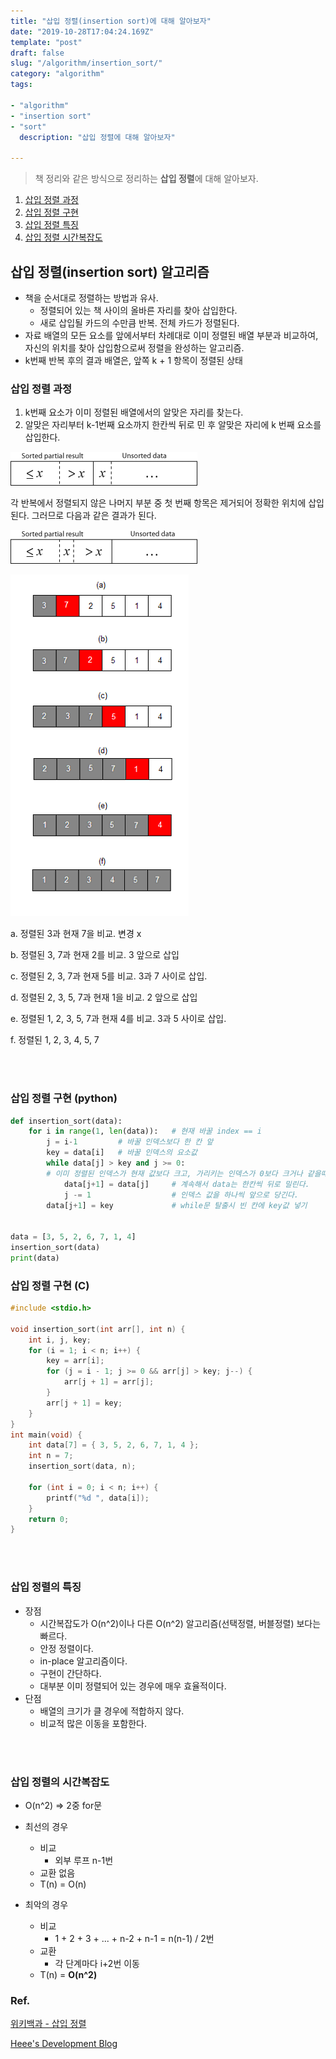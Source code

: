 ```yaml
---
title: "삽입 정렬(insertion sort)에 대해 알아보자"
date: "2019-10-28T17:04:24.169Z"
template: "post"
draft: false
slug: "/algorithm/insertion_sort/"
category: "algorithm"
tags:

- "algorithm"
- "insertion sort"
- "sort"
  description: "삽입 정렬에 대해 알아보자"

---
```




> 책 정리와 같은 방식으로 정리하는 **삽입 정렬**에 대해 알아보자.



1. [삽입 정렬 과정](#삽입-정렬-과정)
2. [삽입 정렬 구현](#삽입-정렬-구현-(python))
3. [삽입 정렬 특징](#삽입-정렬의-특징)
4. [삽입 정렬 시간복잡도](#삽입-정렬의-시간복잡도)





## 삽입 정렬(insertion sort) 알고리즘

- 책을 순서대로 정렬하는 방법과 유사.
  - 정렬되어 있는 책 사이의 올바른 자리를 찾아 삽입한다.
  - 새로 삽입될 카드의 수만큼 반복. 전체 카드가 정렬된다.
- 자료 배열의 모든 요소를 앞에서부터 차례대로 이미 정렬된 배열 부분과 비교하여, 자신의 위치를 찾아 삽입함으로써 정렬을 완성하는 알고리즘.
- k번째 반복 후의 결과 배열은, 앞쪽 k + 1 항목이 정렬된 상태



### 삽입 정렬 과정

1. k번째 요소가 이미 정렬된 배열에서의 알맞은 자리를 찾는다.
2. 알맞은 자리부터 k-1번째 요소까지 한칸씩 뒤로 민 후 알맞은 자리에 k 번째 요소를 삽입한다.



![Array prior to the insertion of x](img/Insertionsort-before.png)

각 반복에서 정렬되지 않은 나머지 부분 중 첫 번째 항목은 제거되어 정확한 위치에 삽입된다. 그러므로 다음과 같은 결과가 된다.

![Array after the insertion of x](img/Insertionsort-after.png)





![img](img/Insertion_sort_001.PNG)

a. 정렬된 3과 현재 7을 비교. 변경 x

b. 정렬된 3, 7과 현재 2를 비교. 3 앞으로 삽입

c. 정렬된 2, 3, 7과 현재 5를 비교. 3과 7 사이로 삽입.

d. 정렬된 2, 3, 5, 7과 현재 1을 비교. 2 앞으로 삽입

e. 정렬된 1, 2, 3, 5, 7과 현재 4를 비교. 3과 5 사이로 삽입.

f. 정렬된 1, 2, 3, 4, 5, 7

<br>

<br>

### 삽입 정렬 구현 (python)

```python
def insertion_sort(data):
    for i in range(1, len(data)):   # 현재 바꿀 index == i
        j = i-1         # 바꿀 인덱스보다 한 칸 앞
        key = data[i]   # 바꿀 인덱스의 요소값
        while data[j] > key and j >= 0:
        # 이미 정렬된 인덱스가 현재 값보다 크고, 가리키는 인덱스가 0보다 크거나 같을때
            data[j+1] = data[j]     # 계속해서 data는 한칸씩 뒤로 밀린다.
            j -= 1                  # 인덱스 값을 하나씩 앞으로 당긴다.
        data[j+1] = key             # while문 탈출시 빈 칸에 key값 넣기


data = [3, 5, 2, 6, 7, 1, 4]
insertion_sort(data)
print(data)
```



### 삽입 정렬 구현 (C)

```c
#include <stdio.h>

void insertion_sort(int arr[], int n) {
	int i, j, key;
	for (i = 1; i < n; i++) {
		key = arr[i];
		for (j = i - 1; j >= 0 && arr[j] > key; j--) {
			arr[j + 1] = arr[j];
		}
		arr[j + 1] = key;
	}
}
int main(void) {
	int data[7] = { 3, 5, 2, 6, 7, 1, 4 };
	int n = 7;
	insertion_sort(data, n);

	for (int i = 0; i < n; i++) {
		printf("%d ", data[i]);
	}
	return 0;
}
```

<br>

<br>

### 삽입 정렬의 특징

- 장점
  - 시간복잡도가 O(n^2)이나 다른 O(n^2) 알고리즘(선택정렬, 버블정렬) 보다는 빠르다.
  - 안정 정렬이다. 
  - in-place 알고리즘이다. 
  - 구현이 간단하다.
  - 대부분 이미 정렬되어 있는 경우에 매우 효율적이다.
- 단점
  - 배열의 크기가 클 경우에 적합하지 않다.
  - 비교적 많은 이동을 포함한다.

<br>

<br>

### 삽입 정렬의 시간복잡도

- O(n^2) => 2중 for문

- 최선의 경우

  - 비교
    - 외부 루프 n-1번
  - 교환 없음
  - T(n) = O(n)

- 최악의 경우

  - 비교
    - 1 + 2 + 3 + ... + n-2 + n-1 = n(n-1) / 2번
  - 교환
    - 각 단계마다 i+2번 이동
  - T(n) = **O(n^2)**

  









### Ref.

[위키백과 - 삽입 정렬](https://ko.wikipedia.org/wiki/삽입_정렬)

[Heee's Development Blog](<https://gmlwjd9405.github.io/2018/05/06/algorithm-insertion-sort.html>)